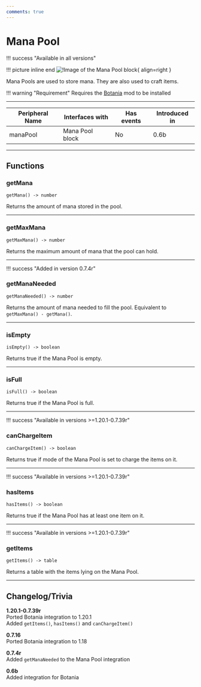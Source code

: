 ```yaml
---
comments: true
---
```


# Mana Pool

!!! success "Available in all versions"

!!! picture inline end
    ![!Image of the Mana Pool block](../img/previews/mana_pool.png){ align=right }

Mana Pools are used to store mana. They are also used to craft items.

!!! warning "Requirement"
    Requires the [Botania](https://www.curseforge.com/minecraft/mc-mods/botania) mod to be installed

<p class="picture-spacing" style="--ps:1.9rem;"></p>

---

<div class="center-table" markdown>

| Peripheral Name | Interfaces with | Has events | Introduced in |
| --------------- | --------------- | ---------- | ------------- |
| manaPool        | Mana Pool block | No         | 0.6b          |

</div>

---

## Functions

### getMana
```
getMana() -> number
```
Returns the amount of mana stored in the pool.

---

### getMaxMana
```
getMaxMana() -> number
```
Returns the maximum amount of mana that the pool can hold.

---

!!! success "Added in version 0.7.4r"

### getManaNeeded
```
getManaNeeded() -> number
```

Returns the amount of mana needed to fill the pool. Equivalent to `getMaxMana() - getMana()`.

---

### isEmpty
```
isEmpty() -> boolean
```
Returns true if the Mana Pool is empty.

---

### isFull
```
isFull() -> boolean
```
Returns true if the Mana Pool is full.

---

!!! success "Available in versions >=1.20.1-0.7.39r"

### canChargeItem
```
canChargeItem() -> boolean
```
Returns true if mode of the Mana Pool is set to charge the items on it.

---

!!! success "Available in versions >=1.20.1-0.7.39r"

### hasItems
```
hasItems() -> boolean
```
Returns true if the Mana Pool has at least one item on it.

---

!!! success "Available in versions >=1.20.1-0.7.39r"

### getItems
```
getItems() -> table
```
Returns a table with the items lying on the Mana Pool.

---

## Changelog/Trivia

**1.20.1-0.7.39r**  
Ported Botania integration to 1.20.1    
Added `getItems()`, `hasItems()` and `canChargeItem()`

**0.7.16**  
Ported Botania integration to 1.18

**0.7.4r**  
Added `getManaNeeded` to the Mana Pool integration

**0.6b**  
Added integration for Botania
